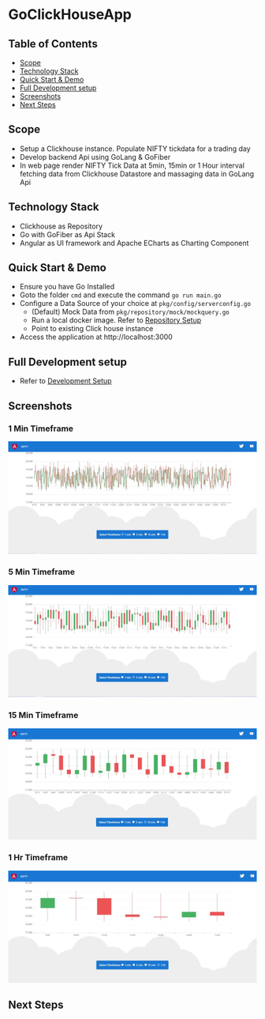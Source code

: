 # GoClickHouseApp

## Table of Contents
- [Scope](#Scope)
- [Technology Stack](#Technology-Stack)
- [Quick Start & Demo](#Quick-Start-&-Demo)
- [Full Development setup](#Full-Development-setup)
- [Screenshots](#Screenshots)
- [Next Steps](#Next-Steps)

## Scope
- Setup a Clickhouse instance. Populate NIFTY tickdata for a trading day
- Develop backend Api using GoLang & GoFiber
- In web page render NIFTY Tick Data at 5min, 15min or 1 Hour interval fetching data from Clickhouse Datastore and massaging data in GoLang Api

## Technology Stack
- Clickhouse as Repository
- Go with GoFiber as Api Stack
- Angular as UI framework and Apache ECharts as Charting Component

## Quick Start & Demo
- Ensure you have Go Installed
- Goto the folder `cmd` and execute the command `go run main.go`
- Configure a Data Source of your choice at `pkg/config/serverconfig.go`
  - (Default) Mock Data from `pkg/repository/mock/mockquery.go`
  - Run a local docker image. Refer to [Repository Setup](DB.md)
  - Point to existing Click house instance
- Access the application at http://localhost:3000

## Full Development setup
- Refer to [Development Setup](DEVELOPMENT.md)

## Screenshots

### 1 Min Timeframe
![1 Min TimeFrame.](/assets/1.jpg)

### 5 Min Timeframe
![5 Min TimeFrame.](/assets/5.jpg)

### 15 Min Timeframe
![15 Min TimeFrame.](/assets/15.jpg)

### 1 Hr Timeframe
![1 Hr TimeFrame.](/assets/60.jpg)

## Next Steps
